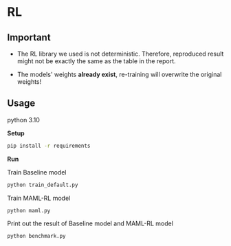# RL
## Important
* The RL library we used is not deterministic. Therefore, reproduced result might not be exactly the same as the table in the report.

* The models' weights **already exist**, re-training will overwrite the original weights!
## Usage

python 3.10

**Setup**
```bash
pip install -r requirements
```

**Run**

Train Baseline model
```bash
python train_default.py
```

Train MAML-RL model
```bash
python maml.py
```

Print out the result of Baseline model and MAML-RL model
```bash
python benchmark.py
```

